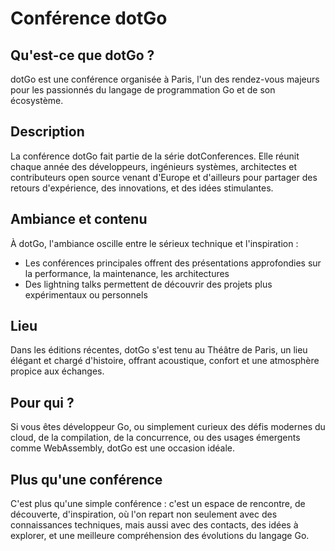 # Conférence dotGo

## Qu'est-ce que dotGo ?

dotGo est une conférence organisée à Paris, l'un des rendez-vous majeurs pour les passionnés du langage de programmation Go et de son écosystème.

## Description

La conférence dotGo fait partie de la série dotConferences. Elle réunit chaque année des développeurs, ingénieurs systèmes, architectes et contributeurs open source venant d'Europe et d'ailleurs pour partager des retours d'expérience, des innovations, et des idées stimulantes.

## Ambiance et contenu

À dotGo, l'ambiance oscille entre le sérieux technique et l'inspiration :
- Les conférences principales offrent des présentations approfondies sur la performance, la maintenance, les architectures
- Des lightning talks permettent de découvrir des projets plus expérimentaux ou personnels

## Lieu

Dans les éditions récentes, dotGo s'est tenu au Théâtre de Paris, un lieu élégant et chargé d'histoire, offrant acoustique, confort et une atmosphère propice aux échanges.

## Pour qui ?

Si vous êtes développeur Go, ou simplement curieux des défis modernes du cloud, de la compilation, de la concurrence, ou des usages émergents comme WebAssembly, dotGo est une occasion idéale.

## Plus qu'une conférence

C'est plus qu'une simple conférence : c'est un espace de rencontre, de découverte, d'inspiration, où l'on repart non seulement avec des connaissances techniques, mais aussi avec des contacts, des idées à explorer, et une meilleure compréhension des évolutions du langage Go.
